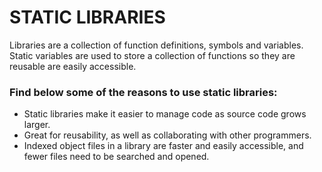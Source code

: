 # STATIC LIBRARIES
Libraries are a collection of function definitions, symbols and variables. Static variables are used to store a collection of functions so they are reusable are easily accessible.

### Find below some of the reasons to use static libraries:

- Static libraries make it easier to manage code as source code grows larger.
- Great for reusability, as well as collaborating with other programmers.
- Indexed object files in a library are faster and easily accessible, and fewer files need to be searched and opened.
